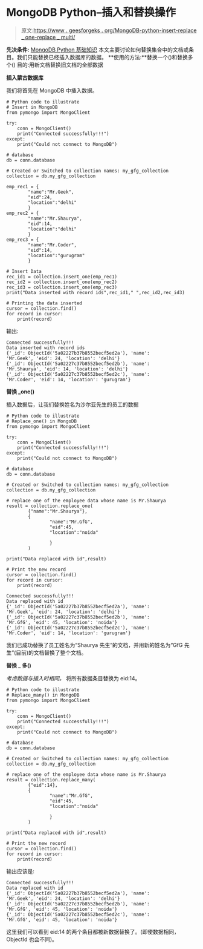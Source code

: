 # MongoDB Python–插入和替换操作

> 原文:[https://www . geesforgeks . org/MongoDB-python-insert-replace _ one-replace _ multi/](https://www.geeksforgeeks.org/mongodb-python-insert-replace_one-replace_many/)

**先决条件:** [MongoDB Python 基础知识](https://www.geeksforgeeks.org/mongodb-and-python/)
本文主要讨论如何替换集合中的文档或条目。我们只能替换已经插入数据库的数据。
**使用的方法:**替换一个()和替换多个()
目的:用新文档替换旧文档的全部数据

**插入蒙古数据库**

我们将首先在 MongoDB 中插入数据。

```
# Python code to illustrate
# Insert in MongoDB
from pymongo import MongoClient

try:
    conn = MongoClient()
    print("Connected successfully!!!")
except:  
    print("Could not connect to MongoDB")

# database
db = conn.database

# Created or Switched to collection names: my_gfg_collection
collection = db.my_gfg_collection

emp_rec1 = {
        "name":"Mr.Geek",
        "eid":24,
        "location":"delhi"
        }
emp_rec2 = {
        "name":"Mr.Shaurya",
        "eid":14,
        "location":"delhi"
        }
emp_rec3 = {
        "name":"Mr.Coder",
        "eid":14,
        "location":"gurugram"
        } 

# Insert Data
rec_id1 = collection.insert_one(emp_rec1)
rec_id2 = collection.insert_one(emp_rec2)
rec_id3 = collection.insert_one(emp_rec3)
print("Data inserted with record ids",rec_id1," ",rec_id2,rec_id3)

# Printing the data inserted
cursor = collection.find()
for record in cursor:
    print(record)
```

输出:

```
Connected successfully!!!
Data inserted with record ids    
{'_id': ObjectId('5a02227b37b8552becf5ed2a'), 'name': 
'Mr.Geek', 'eid': 24, 'location': 'delhi'}
{'_id': ObjectId('5a02227c37b8552becf5ed2b'), 'name': 
'Mr.Shaurya', 'eid': 14, 'location': 'delhi'}
{'_id': ObjectId('5a02227c37b8552becf5ed2c'), 'name': 
'Mr.Coder', 'eid': 14, 'location': 'gurugram'}

```

**替换 _one()**

插入数据后，让我们替换姓名为沙尔亚先生的员工的数据

```
# Python code to illustrate 
# Replace_one() in MongoDB
from pymongo import MongoClient 

try:
    conn = MongoClient()
    print("Connected successfully!!!")
except:  
    print("Could not connect to MongoDB")

# database
db = conn.database

# Created or Switched to collection names: my_gfg_collection
collection = db.my_gfg_collection

# replace one of the employee data whose name is Mr.Shaurya
result = collection.replace_one(
        {"name":"Mr.Shaurya"},
        {
                "name":"Mr.GfG",
                "eid":45,
                "location":"noida"

                }
        )

print("Data replaced with id",result)

# Print the new record
cursor = collection.find()
for record in cursor:
    print(record)
```

```
Connected successfully!!!
Data replaced with id 
{'_id': ObjectId('5a02227b37b8552becf5ed2a'), 'name': 
'Mr.Geek', 'eid': 24, 'location': 'delhi'}
{'_id': ObjectId('5a02227c37b8552becf5ed2b'), 'name': 
'Mr.GfG', 'eid': 45, 'location': 'noida'}
{'_id': ObjectId('5a02227c37b8552becf5ed2c'), 'name': 
'Mr.Coder', 'eid': 14, 'location': 'gurugram'}

```

我们已成功替换了员工姓名为“Shaurya 先生”的文档，并用新的姓名为“GfG 先生”(目前)的文档替换了整个文档。

**替换 _ 多()**

*考虑数据与插入时相同。*
将所有数据条目替换为 eid:14。

```
# Python code to illustrate 
# Replace_many() in MongoDB
from pymongo import MongoClient

try:
    conn = MongoClient()
    print("Connected successfully!!!")
except:  
    print("Could not connect to MongoDB")

# database
db = conn.database

# Created or Switched to collection names: my_gfg_collection
collection = db.my_gfg_collection

# replace one of the employee data whose name is Mr.Shaurya
result = collection.replace_many(
        {"eid":14},
        {
                "name":"Mr.GfG",
                "eid":45,
                "location":"noida"

                }
        )

print("Data replaced with id",result)

# Print the new record
cursor = collection.find()
for record in cursor:
    print(record)
```

输出应该是:

```
Connected successfully!!!
Data replaced with id 
{'_id': ObjectId('5a02227b37b8552becf5ed2a'), 'name': 
'Mr.Geek', 'eid': 24, 'location': 'delhi'}
{'_id': ObjectId('5a02227c37b8552becf5ed2b'), 'name': 
'Mr.GfG', 'eid': 45, 'location': 'noida'}
{'_id': ObjectId('5a02227c37b8552becf5ed2c'), 'name': 
'Mr.GfG', 'eid': 45, 'location': 'noida'}

```

这里我们可以看到 eid:14 的两个条目都被新数据替换了。(即使数据相同，ObjectId 也会不同)。